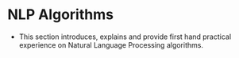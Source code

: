 NLP Algorithms
========================

- This section introduces, explains and provide first hand practical experience on Natural Language Processing algorithms. 
